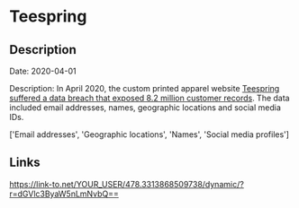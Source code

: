 # Teespring

## Description

Date: 2020-04-01

Description:
In April 2020, the custom printed apparel website <a href="https://www.zdnet.com/article/hacker-leaks-data-of-millions-of-teespring-users/" target="_blank" rel="noopener">Teespring suffered a data breach that exposed 8.2 million customer records</a>. The data included email addresses, names, geographic locations and social media IDs.


['Email addresses', 'Geographic locations', 'Names', 'Social media profiles']

## Links

https://link-to.net/YOUR_USER/478.3313868509738/dynamic/?r=dGVlc3ByaW5nLmNvbQ==